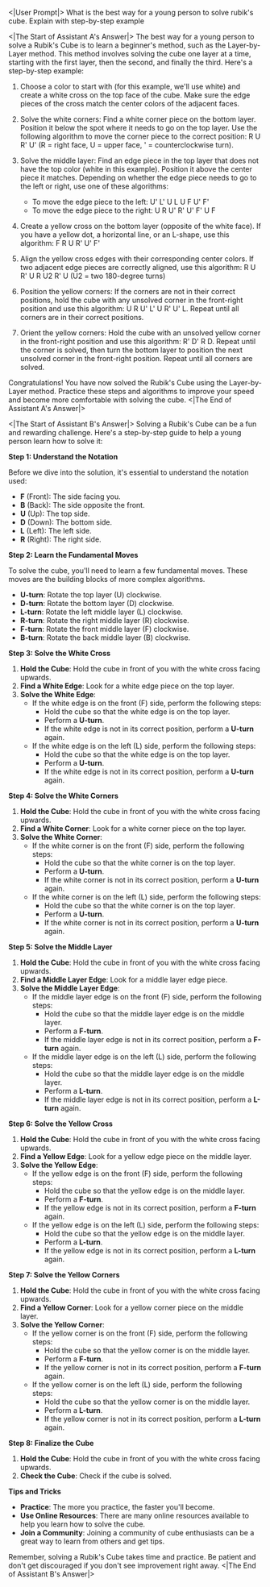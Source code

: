 <|User Prompt|>
What is the best way for a young person to solve rubik's cube. Explain with step-by-step example

<|The Start of Assistant A's Answer|>
The best way for a young person to solve a Rubik's Cube is to learn a beginner's method, such as the Layer-by-Layer method. This method involves solving the cube one layer at a time, starting with the first layer, then the second, and finally the third. Here's a step-by-step example:

1. Choose a color to start with (for this example, we'll use white) and create a white cross on the top face of the cube. Make sure the edge pieces of the cross match the center colors of the adjacent faces.

2. Solve the white corners: Find a white corner piece on the bottom layer. Position it below the spot where it needs to go on the top layer. Use the following algorithm to move the corner piece to the correct position: R U R' U' (R = right face, U = upper face, ' = counterclockwise turn).

3. Solve the middle layer: Find an edge piece in the top layer that does not have the top color (white in this example). Position it above the center piece it matches. Depending on whether the edge piece needs to go to the left or right, use one of these algorithms:
   - To move the edge piece to the left: U' L' U L U F U' F'
   - To move the edge piece to the right: U R U' R' U' F' U F

4. Create a yellow cross on the bottom layer (opposite of the white face). If you have a yellow dot, a horizontal line, or an L-shape, use this algorithm: F R U R' U' F'

5. Align the yellow cross edges with their corresponding center colors. If two adjacent edge pieces are correctly aligned, use this algorithm: R U R' U R U2 R' U (U2 = two 180-degree turns)

6. Position the yellow corners: If the corners are not in their correct positions, hold the cube with any unsolved corner in the front-right position and use this algorithm: U R U' L' U R' U' L. Repeat until all corners are in their correct positions.

7. Orient the yellow corners: Hold the cube with an unsolved yellow corner in the front-right position and use this algorithm: R' D' R D. Repeat until the corner is solved, then turn the bottom layer to position the next unsolved corner in the front-right position. Repeat until all corners are solved.

Congratulations! You have now solved the Rubik's Cube using the Layer-by-Layer method. Practice these steps and algorithms to improve your speed and become more comfortable with solving the cube.
<|The End of Assistant A's Answer|>

<|The Start of Assistant B's Answer|>
Solving a Rubik's Cube can be a fun and rewarding challenge. Here's a step-by-step guide to help a young person learn how to solve it:

**Step 1: Understand the Notation**

Before we dive into the solution, it's essential to understand the notation used:

- **F** (Front): The side facing you.
- **B** (Back): The side opposite the front.
- **U** (Up): The top side.
- **D** (Down): The bottom side.
- **L** (Left): The left side.
- **R** (Right): The right side.

**Step 2: Learn the Fundamental Moves**

To solve the cube, you'll need to learn a few fundamental moves. These moves are the building blocks of more complex algorithms.

- **U-turn**: Rotate the top layer (U) clockwise.
- **D-turn**: Rotate the bottom layer (D) clockwise.
- **L-turn**: Rotate the left middle layer (L) clockwise.
- **R-turn**: Rotate the right middle layer (R) clockwise.
- **F-turn**: Rotate the front middle layer (F) clockwise.
- **B-turn**: Rotate the back middle layer (B) clockwise.

**Step 3: Solve the White Cross**

1. **Hold the Cube**: Hold the cube in front of you with the white cross facing upwards.
2. **Find a White Edge**: Look for a white edge piece on the top layer.
3. **Solve the White Edge**:
   - If the white edge is on the front (F) side, perform the following steps:
     - Hold the cube so that the white edge is on the top layer.
     - Perform a **U-turn**.
     - If the white edge is not in its correct position, perform a **U-turn** again.
   - If the white edge is on the left (L) side, perform the following steps:
     - Hold the cube so that the white edge is on the top layer.
     - Perform a **U-turn**.
     - If the white edge is not in its correct position, perform a **U-turn** again.

**Step 4: Solve the White Corners**

1. **Hold the Cube**: Hold the cube in front of you with the white cross facing upwards.
2. **Find a White Corner**: Look for a white corner piece on the top layer.
3. **Solve the White Corner**:
   - If the white corner is on the front (F) side, perform the following steps:
     - Hold the cube so that the white corner is on the top layer.
     - Perform a **U-turn**.
     - If the white corner is not in its correct position, perform a **U-turn** again.
   - If the white corner is on the left (L) side, perform the following steps:
     - Hold the cube so that the white corner is on the top layer.
     - Perform a **U-turn**.
     - If the white corner is not in its correct position, perform a **U-turn** again.

**Step 5: Solve the Middle Layer**

1. **Hold the Cube**: Hold the cube in front of you with the white cross facing upwards.
2. **Find a Middle Layer Edge**: Look for a middle layer edge piece.
3. **Solve the Middle Layer Edge**:
   - If the middle layer edge is on the front (F) side, perform the following steps:
     - Hold the cube so that the middle layer edge is on the middle layer.
     - Perform a **F-turn**.
     - If the middle layer edge is not in its correct position, perform a **F-turn** again.
   - If the middle layer edge is on the left (L) side, perform the following steps:
     - Hold the cube so that the middle layer edge is on the middle layer.
     - Perform a **L-turn**.
     - If the middle layer edge is not in its correct position, perform a **L-turn** again.

**Step 6: Solve the Yellow Cross**

1. **Hold the Cube**: Hold the cube in front of you with the white cross facing upwards.
2. **Find a Yellow Edge**: Look for a yellow edge piece on the middle layer.
3. **Solve the Yellow Edge**:
   - If the yellow edge is on the front (F) side, perform the following steps:
     - Hold the cube so that the yellow edge is on the middle layer.
     - Perform a **F-turn**.
     - If the yellow edge is not in its correct position, perform a **F-turn** again.
   - If the yellow edge is on the left (L) side, perform the following steps:
     - Hold the cube so that the yellow edge is on the middle layer.
     - Perform a **L-turn**.
     - If the yellow edge is not in its correct position, perform a **L-turn** again.

**Step 7: Solve the Yellow Corners**

1. **Hold the Cube**: Hold the cube in front of you with the white cross facing upwards.
2. **Find a Yellow Corner**: Look for a yellow corner piece on the middle layer.
3. **Solve the Yellow Corner**:
   - If the yellow corner is on the front (F) side, perform the following steps:
     - Hold the cube so that the yellow corner is on the middle layer.
     - Perform a **F-turn**.
     - If the yellow corner is not in its correct position, perform a **F-turn** again.
   - If the yellow corner is on the left (L) side, perform the following steps:
     - Hold the cube so that the yellow corner is on the middle layer.
     - Perform a **L-turn**.
     - If the yellow corner is not in its correct position, perform a **L-turn** again.

**Step 8: Finalize the Cube**

1. **Hold the Cube**: Hold the cube in front of you with the white cross facing upwards.
2. **Check the Cube**: Check if the cube is solved.

**Tips and Tricks**

- **Practice**: The more you practice, the faster you'll become.
- **Use Online Resources**: There are many online resources available to help you learn how to solve the cube.
- **Join a Community**: Joining a community of cube enthusiasts can be a great way to learn from others and get tips.

Remember, solving a Rubik's Cube takes time and practice. Be patient and don't get discouraged if you don't see improvement right away.
<|The End of Assistant B's Answer|>